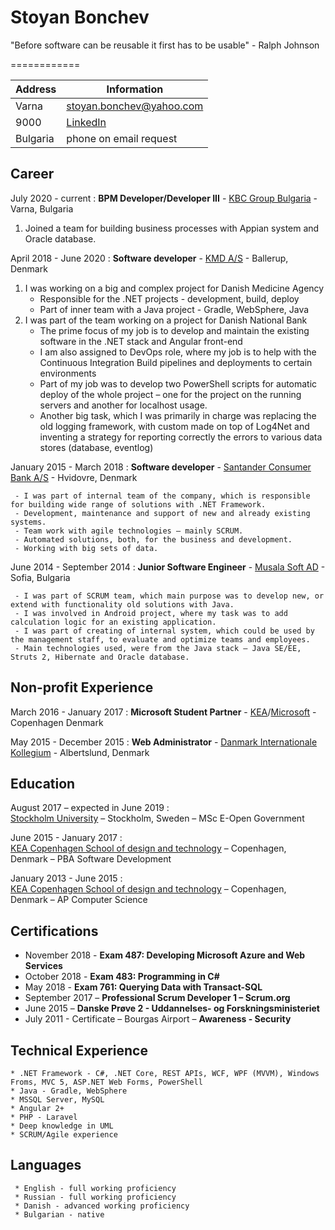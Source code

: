 # Stoyan Bonchev
"Before software can be reusable it first has to be usable" - Ralph Johnson

============

Address | Information
------- | -----------
Varna |stoyan.bonchev@yahoo.com
9000 |[LinkedIn](https://www.linkedin.com/in/sbonchev/)
Bulgaria |phone on email request

Career
---------
July 2020 - current
:   **BPM Developer/Developer III** - [KBC Group Bulgaria](www.kbc.com) - Varna, Bulgaria
1. Joined a team for building business processes with Appian system and Oracle database.

April 2018 - June 2020
:   **Software developer** - [KMD A/S](www.kmd.dk) - Ballerup, Denmark

1. I was working on a big and complex project for Danish Medicine Agency
   - Responsible for the .NET projects - development, build, deploy
   - Part of inner team with a Java project - Gradle, WebSphere, Java 
2. I was part of the team working on a project for Danish National Bank
   - The prime focus of my job is to develop and maintain the existing software in the .NET stack and Angular front-end
   - I am also assigned to DevOps role, where my job is to help with the Continuous Integration Build pipelines and deployments to certain environments
   - Part of my job was to develop two PowerShell scripts for automatic deploy of the whole project – one for the project on the running servers and another for localhost usage.
   - Another big task, which I was primarily in charge was replacing the old logging framework, with custom made on top of Log4Net and inventing a strategy for reporting correctly the errors to various data stores (database, eventlog)


January 2015 - March 2018
:   **Software developer** - [Santander Consumer Bank A/S](www.santanderconsumer.dk) - Hvidovre, Denmark

     - I was part of internal team of the company, which is responsible for building wide range of solutions with .NET Framework.
     - Development, maintenance and support of new and already existing systems.
     - Team work with agile technologies – mainly SCRUM.
     - Automated solutions, both, for the business and development. 
     - Working with big sets of data.

June 2014 - September 2014
:   **Junior Software Engineer** - [Musala Soft AD](www.musala.bg) - Sofia, Bulgaria

     - I was part of SCRUM team, which main purpose was to develop new, or extend with functionality old solutions with Java.
     - I was involved in Android project, where my task was to add calculation logic for an existing application.
     - I was part of creating of internal system, which could be used by the management staff, to evaluate and optimize teams and employees.
     - Main technologies used, were from the Java stack – Java SE/EE, Struts 2, Hibernate and Oracle database.



Non-profit Experience
---------------------

March 2016 - January 2017
:   **Microsoft Student Partner** - [KEA](www.kea.dk)/[Microsoft](https://msdn.microsoft.com/en-us/microsoftstudentpartners.aspx) - Copenhagen Denmark

May 2015 - December 2015
:   **Web Administrator** - [Danmark Internationale Kollegium](www.dkik.dk) - Albertslund, Denmark
 

Education
---------

August 2017 – expected in June 2019
:   
[Stockholm University](http://www.su.se/english/) – Stockholm, Sweden – MSc E-Open Government
 
June 2015 - January 2017
:   
[KEA Copenhagen School of design and technology](http://www.kea.dk/en/) – Copenhagen, Denmark – PBA Software Development 

January 2013 - June 2015
:   
[KEA Copenhagen School of design and technology](http://www.kea.dk/en/) – Copenhagen, Denmark – AP Computer Science 


Certifications
--------------
* November 2018 - **Exam 487: Developing Microsoft Azure and Web Services**
* October 2018 - **Exam 483: Programming in C#**
* May 2018 - **Exam 761: Querying Data with Transact-SQL**
* September 2017 – **Professional Scrum Developer 1 – Scrum.org**
* June 2015 – **Danske Prøve 2 - Uddannelses- og Forskningsministeriet**
* July 2011 - Certificate – Bourgas Airport – **Awareness - Security**


Technical Experience
--------------------

    * .NET Framework - C#, .NET Core, REST APIs, WCF, WPF (MVVM), Windows Froms, MVC 5, ASP.NET Web Forms, PowerShell
    * Java - Gradle, WebSphere
    * MSSQL Server, MySQL
    * Angular 2+
    * PHP - Laravel
    * Deep knowledge in UML
    * SCRUM/Agile experience


Languages
---------

     * English - full working proficiency
     * Russian - full working proficiency
     * Danish - advanced working proficiency
     * Bulgarian - native

